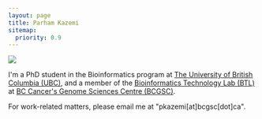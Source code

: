 ```yaml
---
layout: page
title: Parham Kazemi
sitemap:
  priority: 0.9
---
```


<img src="{{ '/assets/img/avatar.jpeg' | prepend: site.baseurl }}" id="about-img">

<div id="describe-text">
	<p>
		I'm a PhD student in the Bioinformatics program at <a href="//bioinformatics.ubc.ca/">The University of British Columbia (UBC)</a>, and a member of the <a href="//birollab.ca/">Bioinformatics Technology Lab (BTL)</a> at <a href="//bcgsc.ca">BC Cancer's Genome Sciences Centre (BCGSC)</a>.
	</p>
	<p>
		For work-related matters, please email me at "pkazemi[at]bcgsc[dot]ca".
	</p>
</div>
